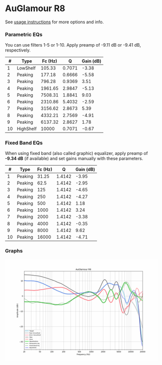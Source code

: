 # AuGlamour R8
See [usage instructions](https://github.com/jaakkopasanen/AutoEq#usage) for more options and info.

### Parametric EQs
You can use filters 1-5 or 1-10. Apply preamp of -9.11 dB or -9.41 dB, respectively.

|   # | Type      |   Fc (Hz) |      Q |   Gain (dB) |
|-----|-----------|-----------|--------|-------------|
|   1 | LowShelf  |    105.33 | 0.7071 |       -3.38 |
|   2 | Peaking   |    177.18 | 0.6666 |       -5.58 |
|   3 | Peaking   |    796.28 | 0.9369 |        3.51 |
|   4 | Peaking   |   1961.65 | 2.9847 |       -5.13 |
|   5 | Peaking   |   7508.31 | 1.8841 |        9.03 |
|   6 | Peaking   |   2310.86 | 5.4032 |       -2.59 |
|   7 | Peaking   |   3156.62 | 2.8673 |        5.39 |
|   8 | Peaking   |   4332.21 | 2.7569 |       -4.91 |
|   9 | Peaking   |   6137.32 | 2.8627 |        1.78 |
|  10 | HighShelf |  10000    | 0.7071 |       -0.67 |

### Fixed Band EQs
When using fixed band (also called graphic) equalizer, apply preamp of **-9.34 dB** (if available) and set gains manually with these parameters.

|   # | Type    |   Fc (Hz) |      Q |   Gain (dB) |
|-----|---------|-----------|--------|-------------|
|   1 | Peaking |     31.25 | 1.4142 |       -3.95 |
|   2 | Peaking |     62.5  | 1.4142 |       -2.95 |
|   3 | Peaking |    125    | 1.4142 |       -4.65 |
|   4 | Peaking |    250    | 1.4142 |       -4.27 |
|   5 | Peaking |    500    | 1.4142 |        1.18 |
|   6 | Peaking |   1000    | 1.4142 |        3.24 |
|   7 | Peaking |   2000    | 1.4142 |       -3.38 |
|   8 | Peaking |   4000    | 1.4142 |       -0.35 |
|   9 | Peaking |   8000    | 1.4142 |        9.62 |
|  10 | Peaking |  16000    | 1.4142 |       -4.71 |

### Graphs
![](./AuGlamour%20R8.png)
